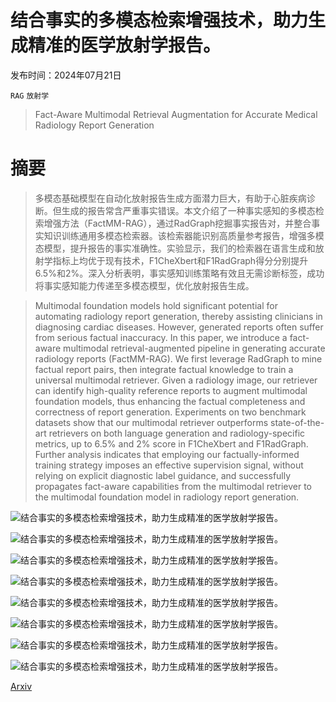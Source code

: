 # 结合事实的多模态检索增强技术，助力生成精准的医学放射学报告。

发布时间：2024年07月21日

`RAG` `放射学`

> Fact-Aware Multimodal Retrieval Augmentation for Accurate Medical Radiology Report Generation

# 摘要

> 多模态基础模型在自动化放射报告生成方面潜力巨大，有助于心脏疾病诊断。但生成的报告常含严重事实错误。本文介绍了一种事实感知的多模态检索增强方法（FactMM-RAG），通过RadGraph挖掘事实报告对，并整合事实知识训练通用多模态检索器。该检索器能识别高质量参考报告，增强多模态模型，提升报告的事实准确性。实验显示，我们的检索器在语言生成和放射学指标上均优于现有技术，F1CheXbert和F1RadGraph得分分别提升6.5%和2%。深入分析表明，事实感知训练策略有效且无需诊断标签，成功将事实感知能力传递至多模态模型，优化放射报告生成。

> Multimodal foundation models hold significant potential for automating radiology report generation, thereby assisting clinicians in diagnosing cardiac diseases. However, generated reports often suffer from serious factual inaccuracy. In this paper, we introduce a fact-aware multimodal retrieval-augmented pipeline in generating accurate radiology reports (FactMM-RAG). We first leverage RadGraph to mine factual report pairs, then integrate factual knowledge to train a universal multimodal retriever. Given a radiology image, our retriever can identify high-quality reference reports to augment multimodal foundation models, thus enhancing the factual completeness and correctness of report generation. Experiments on two benchmark datasets show that our multimodal retriever outperforms state-of-the-art retrievers on both language generation and radiology-specific metrics, up to 6.5% and 2% score in F1CheXbert and F1RadGraph. Further analysis indicates that employing our factually-informed training strategy imposes an effective supervision signal, without relying on explicit diagnostic label guidance, and successfully propagates fact-aware capabilities from the multimodal retriever to the multimodal foundation model in radiology report generation.

![结合事实的多模态检索增强技术，助力生成精准的医学放射学报告。](../../../paper_images/2407.15268/overview.png)

![结合事实的多模态检索增强技术，助力生成精准的医学放射学报告。](../../../paper_images/2407.15268/hyperparameter_search_chex_0.0.png)

![结合事实的多模态检索增强技术，助力生成精准的医学放射学报告。](../../../paper_images/2407.15268/hyperparameter_search_chex_0.4.png)

![结合事实的多模态检索增强技术，助力生成精准的医学放射学报告。](../../../paper_images/2407.15268/hyperparameter_search_chex_0.8.png)

![结合事实的多模态检索增强技术，助力生成精准的医学放射学报告。](../../../paper_images/2407.15268/hyperparameter_search_chex_1.0.png)

![结合事实的多模态检索增强技术，助力生成精准的医学放射学报告。](../../../paper_images/2407.15268/x1.png)

![结合事实的多模态检索增强技术，助力生成精准的医学放射学报告。](../../../paper_images/2407.15268/x2.png)

![结合事实的多模态检索增强技术，助力生成精准的医学放射学报告。](../../../paper_images/2407.15268/x3.png)

[Arxiv](https://arxiv.org/abs/2407.15268)
